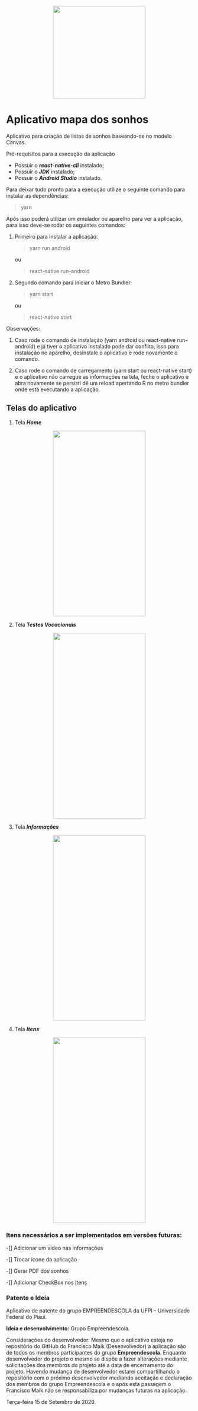 <p align="center">
<img src = "https://user-images.githubusercontent.com/20601076/93276526-29671d00-f796-11ea-8f92-c3b4fe31383c.jpg" width = "250" height = "250">
</p>


# Aplicativo mapa dos sonhos

Aplicativo para criação de listas de sonhos baseando-se no modelo Canvas.

Pré-requisitos para a execução da aplicação

 - Possuir o ***react-native-cli*** instalado;
 - Possuir o ***JDK*** instalado;
 - Possuir o ***Android Studio*** instalado.

Para deixar tudo pronto para a execução utilize o seguinte comando para instalar as dependências:

> yarn 

Após isso poderá utilizar um emulador ou aparelho para ver a aplicação, para isso deve-se rodar os seguintes comandos:

 1. Primeiro para instalar a aplicação:
    > yarn run android

    ou

    > react-native run-android
 2. Segundo comando para iniciar o Metro Bundler:
    > yarn start 

    ou

    > react-native start

Observações:

1. Caso rode o comando de instalação (yarn android ou react-native run-android) e já tiver o aplicativo instalado pode dar conflito, isso para instalação no aparelho, desinstale o aplicativo e rode novamente o comando.

2. Caso rode o comando de carregamento (yarn start ou react-native start) e o aplicativo não carregue as informações na tela, feche o aplicativo e abra novamente se persisti dê um reload apertando R no metro bundler onde está executando a aplicação.

## Telas do aplicativo
1. Tela ***Home***

<p align="center">
<img src = "https://user-images.githubusercontent.com/20601076/93275214-b27c5500-f792-11ea-8008-6b5d859a9077.png" width = "250" height = "500">
</p>

2. Tela ***Testes Vocacionais***

<p align="center">
<img src = "https://user-images.githubusercontent.com/20601076/93275260-d475d780-f792-11ea-9337-9c58a4a7aabd.png" width = "250" height = "500">
</p>

3. Tela ***Informações***

<p align="center">
<img src = "https://user-images.githubusercontent.com/20601076/93275300-ed7e8880-f792-11ea-9b79-f7e9072f4c46.png" width = "250" height = "500">
</p>

4. Tela ***Itens***

<p align="center">
<img src = "https://user-images.githubusercontent.com/20601076/93275328-0129ef00-f793-11ea-8ab9-2145363be778.png" width = "250" height = "500">
</p>

### Itens necessários a ser implementados em versões futuras:

 -[] Adicionar um vídeo nas informações

 -[] Trocar ícone da aplicação

 -[] Gerar PDF dos sonhos  

 -[] Adicionar CheckBox nos Itens

### Patente e Ideia

Aplicativo de patente do grupo EMPREENDESCOLA da UFPI - Universidade Federal do Piauí.

**Ideia e desenvolvimento:** Grupo Empreendescola.


Considerações do desenvolvedor: Mesmo que o aplicativo esteja no repositório do GitHub do Francisco Maik (Desenvolvedor) a aplicação são de todos os membros participantes do grupo **Empreendescola**. Enquanto desenvolvedor do projeto o mesmo se dispõe a fazer alterações mediante solicitações dos membros do projeto até a data de encerramento do projeto. Havendo mudança de desenvolvedor estarei compartilhando o repositório com o próximo desenvolvedor mediando aceitação e declaração dos membros do grupo Empreendescola e o após esta passagem o Francisco Maik não se responsabiliza por mudanças futuras na aplicação.

Terça-feira 15 de Setembro de 2020.